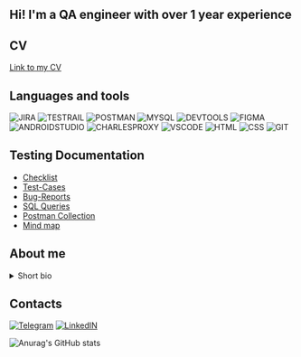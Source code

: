 

## Hi! I'm a QA engineer with over 1 year experience

## CV

[Link to my CV](https://drive.google.com/file/d/1RCcN2U66VvawzPQpNhrw6UMzQ6BjKJaU/view?usp=sharing)

## Languages and tools

![JIRA](https://img.shields.io/badge/-JIRA-212121?style=for-the-badge&logo=Jira&logoColor=2684FF)
![TESTRAIL](https://img.shields.io/badge/-TESTRAIL-212121?style=for-the-badge&logo=TestRail&logoColor=2684FF)
![POSTMAN](https://img.shields.io/badge/-POSTMAN-212121?style=for-the-badge&logo=POSTMAN&logoColor=#FFFFFF)
![MYSQL](https://img.shields.io/badge/-MYSQL-212121?style=for-the-badge&logo=MYSQL&logoColor=417399)
![DEVTOOLS](https://img.shields.io/badge/-DEVTOOLS-212121?style=for-the-badge&logo=GoogleChrome&logoColor=#0474E1)
![FIGMA](https://img.shields.io/badge/-FIGMA-212121?style=for-the-badge&logo=FIGMA&logoColor=9A54F2)
![ANDROIDSTUDIO](https://img.shields.io/badge/-ANDROID_STUDIO-212121?style=for-the-badge&logo=ANDROIDSTUDIO&logoColor=#4BE08F)
![CHARLESPROXY](https://img.shields.io/badge/-CHARLES_PROXY-212121?style=for-the-badge&logo=C&logoColor=#ECECEC)
![VSCODE](https://img.shields.io/badge/-VS_CODE-212121?style=for-the-badge&logo=VisualStudio&logoColor=22A4E7)
![HTML](https://img.shields.io/badge/-HTML-212121?style=for-the-badge&logo=HTML5&logoColor=D84924)
![CSS](https://img.shields.io/badge/-CSS-212121?style=for-the-badge&logo=CSS3&logoColor=2449D8)
![GIT](https://img.shields.io/badge/-GIT-212121?style=for-the-badge&logo=Git&logoColor=#EFD8D5)

## Testing Documentation 

* [Checklist](https://github.com/definight/checklist)
* [Test-Cases](https://github.com/definight/test-cases)
* [Bug-Reports](https://github.com/definight/bug-reports)
* [SQL Queries](https://github.com/definight/SQL)
* [Postman Collection](https://github.com/definight/postman)
* [Mind map](https://github.com/definight/mindmap)

## About me

<details>
   <summary>Short bio</summary>
  I began to be interested in software and hardware at a preschool age, at the time of 512 mb RAM and Intel Pentium 3. At the age of 13 I built my first PC and I even still remember all the specs. 
Internet literally changed my life. I realized how much people can discover just by surfing online but staying at home. I started spending many hours online: browsing Wikipedia, reading news from the countries around the world, discovering new tools like Photoshop or social networks. 
But computers and Internet always was like a hobby for me, before I asked myself: what stopping me get a job in IT? I tried my skills in 2013-2014 years as a QA engineer in small team on freelance. But job didn't pay well, I had to pay bills and loans, so I decide to get back to retail as a shop assistant.
Then I changed my job to logistics as a courier, that job was boring, nervous and with no career progression. The more i worked, the often I thought about my software/hardware/IT background. And one day at the morning I made two decisions, that changed my life to much better track: quit job and get a degree as a QA engineer. 
I got a temporary job to earn money for the education, worked hard 6/1 and up to 16 hours a day, cut my spendings as much as possible. After a 6 months I've earned enough to pay for QA course, so i quit my job and get all myself into education.
In summary, now I'm a QA engineer and an advanced PC user for over 16 years
</details>

## Contacts

[![Telegram](https://img.shields.io/badge/-TELEGRAM-212121?style=for-the-badge&logo=Telegram&logoColor=#EFEFEF)](https://t.me/definight)
[![LinkedIN](https://img.shields.io/badge/-LINKEDIN-212121?style=for-the-badge&logo=LinkedIN&logoColor=0A66C2)](https://www.linkedin.com/in/definight/)

![Anurag's GitHub stats](https://github-readme-stats.vercel.app/api?username=definight&theme=dark)
